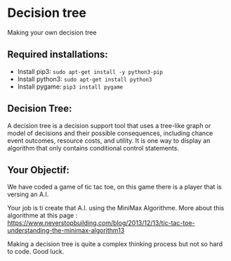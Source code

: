 # Decision tree
Making your own decision tree

## Required installations:
  - Install pip3: `sudo apt-get install -y python3-pip`
  - Install python3: `sudo apt-get install python3`
  - Install pygame: `pip3 install pygame`

## Decision Tree:
A decision tree is a decision support tool that uses a tree-like graph or model of decisions and their possible consequences, including chance event outcomes, resource costs, and utility. It is one way to display an algorithm that only contains conditional control statements. 

## Your Objectif:
We have coded a game of tic tac toe, on this game there is a player that is versing an A.I.

Your job is ti create that A.I. using the MiniMax Algorithme.
More about this algorithme at this page : https://www.neverstopbuilding.com/blog/2013/12/13/tic-tac-toe-understanding-the-minimax-algorithm13
 
Making a decision tree is quite a complex thinking process but not so hard to code.
Good luck.
